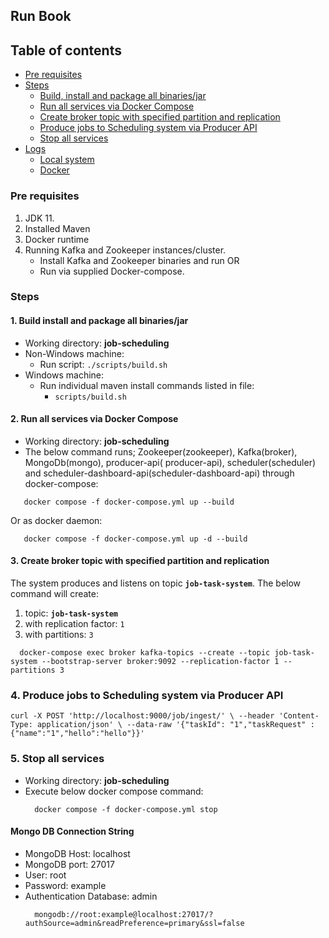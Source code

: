 ## Run Book

## Table of contents

* [Pre requisites](#pre-requisites)
* [Steps](#steps)
    * [Build, install and package all binaries/jar](#1.-Build-install-and-package-all-binaries/jar)
    * [Run all services via Docker Compose](#2-run-all-services-via-docker-compose)
    * [Create broker topic with specified partition and replication](#3-create-broker-topic-with-specified-partition-and-replication)
    * [Produce jobs to Scheduling system via Producer API](#4-produce-jobs-to-scheduling-system-via-producer-api)
    * [Stop all services](#5-stop-all-services)
* [Logs](#logs)
    * [Local system](#local-system)
    * [Docker](#docker)

### Pre requisites

1. JDK 11.
2. Installed Maven
3. Docker runtime
4. Running Kafka and Zookeeper instances/cluster.
    * Install Kafka and Zookeeper binaries and run OR
    * Run via supplied Docker-compose.

### Steps

#### 1. Build install and package all binaries/jar

* Working directory: **job-scheduling**
* Non-Windows machine:
    * Run script: `./scripts/build.sh`
* Windows machine:
    * Run individual maven install commands listed in file:
        * `scripts/build.sh`

#### 2. Run all services via Docker Compose

* Working directory: **job-scheduling**
* The below command runs; Zookeeper(zookeeper), Kafka(broker), MongoDb(mongo), producer-api(
  producer-api), scheduler(scheduler) and scheduler-dashboard-api(scheduler-dashboard-api) through
  docker-compose:

```shell
   docker compose -f docker-compose.yml up --build
```

Or as docker daemon:

```shell
   docker compose -f docker-compose.yml up -d --build
```

#### 3. Create broker topic with specified partition and replication

The system produces and listens on topic **`job-task-system`**. The below command will create:

1. topic: **`job-task-system`**
2. with replication factor: `1`
3. with partitions: `3`

```shell
  docker-compose exec broker kafka-topics --create --topic job-task-system --bootstrap-server broker:9092 --replication-factor 1 --partitions 3
```

### 4. Produce jobs to Scheduling system via Producer API

`curl -X POST 'http://localhost:9000/job/ingest/' \
--header 'Content-Type: application/json' \
--data-raw '{"taskId": "1","taskRequest" : {"name":"1","hello":"hello"}}'`

### 5. Stop all services

* Working directory: **job-scheduling**
* Execute below docker compose command:
  ```shell
    docker compose -f docker-compose.yml stop
  ```

#### Mongo DB Connection String

* MongoDB Host: localhost
* MongoDB port: 27017
* User: root
* Password: example
* Authentication Database: admin
  ```shell
    mongodb://root:example@localhost:27017/?authSource=admin&readPreference=primary&ssl=false
   ```
